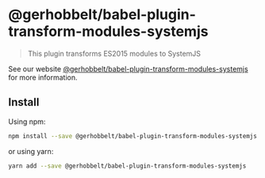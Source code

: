 # @gerhobbelt/babel-plugin-transform-modules-systemjs

> This plugin transforms ES2015 modules to SystemJS

See our website [@gerhobbelt/babel-plugin-transform-modules-systemjs](https://new.babeljs.io/docs/en/next/babel-plugin-transform-modules-systemjs.html) for more information.

## Install

Using npm:

```sh
npm install --save @gerhobbelt/babel-plugin-transform-modules-systemjs
```

or using yarn:

```sh
yarn add --save @gerhobbelt/babel-plugin-transform-modules-systemjs
```

